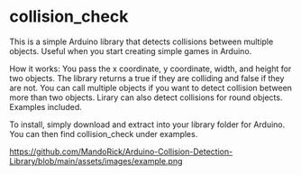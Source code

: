 # collision_check

This is a simple Arduino library that detects collisions between multiple objects. Useful when you start creating simple games in Arduino.

How it works: You pass the x coordinate, y coordinate, width, and height for two objects. The library returns a true if they are colliding and false if they are not. You can call multiple objects if you want to detect collision between more than two objects.  Lirary can also detect collisions for round objects.  Examples included.

To install, simply download and extract into your library folder for Arduino.  You can then find collision_check under examples.

https://github.com/MandoRick/Arduino-Collision-Detection-Library/blob/main/assets/images/example.png
 
